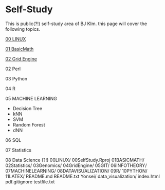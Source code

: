 # Self-Study

This is public(?!) self-study area of BJ KIm. this page will cover the following topics.

[00 LINUX](./00LINUX)

[01 BasicMath](./01BasicMath)


[02 Grid Engine](./02) 

02 Perl

03 Python

04 R

05 MACHINE LEARNING
  - Decision Tree
  - kNN
  - SVM
  - Random Forest
  - dNN

06 SQL

07 Statistics

08 Data Science (?!)
00LINUX/
00SelfStudy.Rproj
01BASICMATH/
02Statistics/
03Genomics/
04GridEngine/
05GIT/
06INFOTHEORY/
07MACHINELEARNING/
08DATAVISUALIZATION/
09R/
10PYTHON/
11LATEX/
README.md
README.txt
Yonsei/
data_visualization/
index.html
pdf.gitignore
testfile.txt

